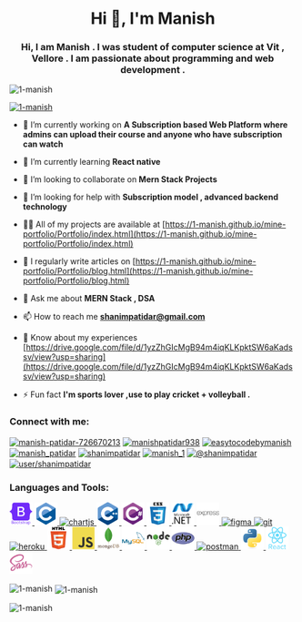 <h1 align="center">Hi 👋, I'm Manish</h1>
<h3 align="center">Hi, I am Manish . I was student of computer science at Vit , Vellore . I am passionate about programming and web development .</h3>

<p align="left"> <img src="https://komarev.com/ghpvc/?username=1-manish&label=Profile%20views&color=0e75b6&style=flat" alt="1-manish" /> </p>

<p align="left"> <a href="https://github.com/ryo-ma/github-profile-trophy"><img src="https://github-profile-trophy.vercel.app/?username=1-manish" alt="1-manish" /></a> </p>

- 🔭 I’m currently working on **A Subscription based Web Platform where admins can upload their course and anyone who have subscription can watch**

- 🌱 I’m currently learning **React native**

- 👯 I’m looking to collaborate on **Mern Stack Projects**

- 🤝 I’m looking for help with **Subscription model , advanced backend technology**

- 👨‍💻 All of my projects are available at [https://1-manish.github.io/mine-portfolio/Portfolio/index.html](https://1-manish.github.io/mine-portfolio/Portfolio/index.html)

- 📝 I regularly write articles on [https://1-manish.github.io/mine-portfolio/Portfolio/blog.html](https://1-manish.github.io/mine-portfolio/Portfolio/blog.html)

- 💬 Ask me about **MERN Stack , DSA**

- 📫 How to reach me **shanimpatidar@gmail.com**

- 📄 Know about my experiences [https://drive.google.com/file/d/1yzZhGIcMgB94m4iqKLKpktSW6aKadssv/view?usp=sharing](https://drive.google.com/file/d/1yzZhGIcMgB94m4iqKLKpktSW6aKadssv/view?usp=sharing)

- ⚡ Fun fact **I'm sports lover ,use to play cricket + volleyball .**

<h3 align="left">Connect with me:</h3>
<p align="left">
<a href="https://linkedin.com/in/manish-patidar-726670213" target="blank"><img align="center" src="https://raw.githubusercontent.com/rahuldkjain/github-profile-readme-generator/master/src/images/icons/Social/linked-in-alt.svg" alt="manish-patidar-726670213" height="30" width="40" /></a>
<a href="https://instagram.com/manishpatidar938" target="blank"><img align="center" src="https://raw.githubusercontent.com/rahuldkjain/github-profile-readme-generator/master/src/images/icons/Social/instagram.svg" alt="manishpatidar938" height="30" width="40" /></a>
<a href="https://www.youtube.com/c/easytocodebymanish" target="blank"><img align="center" src="https://raw.githubusercontent.com/rahuldkjain/github-profile-readme-generator/master/src/images/icons/Social/youtube.svg" alt="easytocodebymanish" height="30" width="40" /></a>
<a href="https://www.codechef.com/users/manish_patidar" target="blank"><img align="center" src="https://cdn.jsdelivr.net/npm/simple-icons@3.1.0/icons/codechef.svg" alt="manish_patidar" height="30" width="40" /></a>
<a href="https://www.hackerrank.com/shanimpatidar" target="blank"><img align="center" src="https://raw.githubusercontent.com/rahuldkjain/github-profile-readme-generator/master/src/images/icons/Social/hackerrank.svg" alt="shanimpatidar" height="30" width="40" /></a>
<a href="https://www.leetcode.com/manish_1" target="blank"><img align="center" src="https://raw.githubusercontent.com/rahuldkjain/github-profile-readme-generator/master/src/images/icons/Social/leet-code.svg" alt="manish_1" height="30" width="40" /></a>
<a href="https://www.hackerearth.com/@shanimpatidar" target="blank"><img align="center" src="https://raw.githubusercontent.com/rahuldkjain/github-profile-readme-generator/master/src/images/icons/Social/hackerearth.svg" alt="@shanimpatidar" height="30" width="40" /></a>
<a href="https://auth.geeksforgeeks.org/user/user/shanimpatidar" target="blank"><img align="center" src="https://raw.githubusercontent.com/rahuldkjain/github-profile-readme-generator/master/src/images/icons/Social/geeks-for-geeks.svg" alt="user/shanimpatidar" height="30" width="40" /></a>
</p>

<h3 align="left">Languages and Tools:</h3>
<p align="left"> <a href="https://getbootstrap.com" target="_blank" rel="noreferrer"> <img src="https://raw.githubusercontent.com/devicons/devicon/master/icons/bootstrap/bootstrap-plain-wordmark.svg" alt="bootstrap" width="40" height="40"/> </a> <a href="https://www.cprogramming.com/" target="_blank" rel="noreferrer"> <img src="https://raw.githubusercontent.com/devicons/devicon/master/icons/c/c-original.svg" alt="c" width="40" height="40"/> </a> <a href="https://www.chartjs.org" target="_blank" rel="noreferrer"> <img src="https://www.chartjs.org/media/logo-title.svg" alt="chartjs" width="40" height="40"/> </a> <a href="https://www.w3schools.com/cpp/" target="_blank" rel="noreferrer"> <img src="https://raw.githubusercontent.com/devicons/devicon/master/icons/cplusplus/cplusplus-original.svg" alt="cplusplus" width="40" height="40"/> </a> <a href="https://www.w3schools.com/cs/" target="_blank" rel="noreferrer"> <img src="https://raw.githubusercontent.com/devicons/devicon/master/icons/csharp/csharp-original.svg" alt="csharp" width="40" height="40"/> </a> <a href="https://www.w3schools.com/css/" target="_blank" rel="noreferrer"> <img src="https://raw.githubusercontent.com/devicons/devicon/master/icons/css3/css3-original-wordmark.svg" alt="css3" width="40" height="40"/> </a> <a href="https://dotnet.microsoft.com/" target="_blank" rel="noreferrer"> <img src="https://raw.githubusercontent.com/devicons/devicon/master/icons/dot-net/dot-net-original-wordmark.svg" alt="dotnet" width="40" height="40"/> </a> <a href="https://expressjs.com" target="_blank" rel="noreferrer"> <img src="https://raw.githubusercontent.com/devicons/devicon/master/icons/express/express-original-wordmark.svg" alt="express" width="40" height="40"/> </a> <a href="https://www.figma.com/" target="_blank" rel="noreferrer"> <img src="https://www.vectorlogo.zone/logos/figma/figma-icon.svg" alt="figma" width="40" height="40"/> </a> <a href="https://git-scm.com/" target="_blank" rel="noreferrer"> <img src="https://www.vectorlogo.zone/logos/git-scm/git-scm-icon.svg" alt="git" width="40" height="40"/> </a> <a href="https://heroku.com" target="_blank" rel="noreferrer"> <img src="https://www.vectorlogo.zone/logos/heroku/heroku-icon.svg" alt="heroku" width="40" height="40"/> </a> <a href="https://www.w3.org/html/" target="_blank" rel="noreferrer"> <img src="https://raw.githubusercontent.com/devicons/devicon/master/icons/html5/html5-original-wordmark.svg" alt="html5" width="40" height="40"/> </a> <a href="https://developer.mozilla.org/en-US/docs/Web/JavaScript" target="_blank" rel="noreferrer"> <img src="https://raw.githubusercontent.com/devicons/devicon/master/icons/javascript/javascript-original.svg" alt="javascript" width="40" height="40"/> </a> <a href="https://www.mongodb.com/" target="_blank" rel="noreferrer"> <img src="https://raw.githubusercontent.com/devicons/devicon/master/icons/mongodb/mongodb-original-wordmark.svg" alt="mongodb" width="40" height="40"/> </a> <a href="https://www.mysql.com/" target="_blank" rel="noreferrer"> <img src="https://raw.githubusercontent.com/devicons/devicon/master/icons/mysql/mysql-original-wordmark.svg" alt="mysql" width="40" height="40"/> </a> <a href="https://nodejs.org" target="_blank" rel="noreferrer"> <img src="https://raw.githubusercontent.com/devicons/devicon/master/icons/nodejs/nodejs-original-wordmark.svg" alt="nodejs" width="40" height="40"/> </a> <a href="https://www.php.net" target="_blank" rel="noreferrer"> <img src="https://raw.githubusercontent.com/devicons/devicon/master/icons/php/php-original.svg" alt="php" width="40" height="40"/> </a> <a href="https://postman.com" target="_blank" rel="noreferrer"> <img src="https://www.vectorlogo.zone/logos/getpostman/getpostman-icon.svg" alt="postman" width="40" height="40"/> </a> <a href="https://www.python.org" target="_blank" rel="noreferrer"> <img src="https://raw.githubusercontent.com/devicons/devicon/master/icons/python/python-original.svg" alt="python" width="40" height="40"/> </a> <a href="https://reactjs.org/" target="_blank" rel="noreferrer"> <img src="https://raw.githubusercontent.com/devicons/devicon/master/icons/react/react-original-wordmark.svg" alt="react" width="40" height="40"/> </a> <a href="https://sass-lang.com" target="_blank" rel="noreferrer"> <img src="https://raw.githubusercontent.com/devicons/devicon/master/icons/sass/sass-original.svg" alt="sass" width="40" height="40"/> </a> </p>

<p><img align="left" src="https://github-readme-stats.vercel.app/api/top-langs?username=1-manish&show_icons=true&locale=en&layout=compact" alt="1-manish" /></p>

<p>&nbsp;<img align="center" src="https://github-readme-stats.vercel.app/api?username=1-manish&show_icons=true&locale=en" alt="1-manish" /></p>

<p><img align="center" src="https://github-readme-streak-stats.herokuapp.com/?user=1-manish&" alt="1-manish" /></p>

